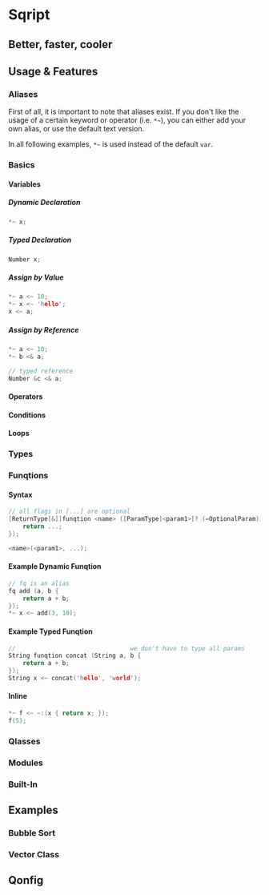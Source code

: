 ﻿# Sqript
## Better, faster, cooler

## Usage & Features

### Aliases
First of all, it is important to note that aliases exist.
If you don't like the usage of a certain keyword or operator (i.e. `*~`),
you can either add your own alias, or use the default text version.

In all following examples, `*~` is used instead of the default `var`.

### Basics
#### Variables

##### Dynamic Declaration 
```cpp
*~ x;
```

##### Typed Declaration 
```cpp
Number x;
```

##### Assign by Value
```cpp
*~ a <~ 10;
*~ x <~ 'hello';
x <~ a;
```

##### Assign by Reference
```cpp
*~ a <~ 10;
*~ b <& a;

// typed reference
Number &c <& a; 
```

#### Operators

#### Conditions

#### Loops

### Types

### Funqtions
#### Syntax
```cpp
// all flags in [...] are optional 
[ReturnType[&]]funqtion <name> ([ParamType]<param1>[? (=OptionalParam)], ... { 
	return ...;
});

<name>(<param1>, ...);
```

#### Example Dynamic Funqtion
```cpp
// fq is an alias
fq add (a, b { 
	return a + b;
});
*~ x <~ add(3, 10);
```

#### Example Typed Funqtion
```cpp
//                                we don't have to type all params
String funqtion concat (String a, b { 
	return a + b;
});
String x <~ concat('hello', 'world');
```

#### Inline
```cpp
*~ f <~ ~:(x { return x; });
f(5);
```

### Qlasses

### Modules

### Built-In

## Examples
### Bubble Sort

### Vector Class

## Qonfig
